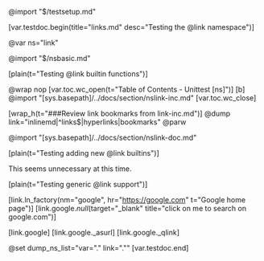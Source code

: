 @import "$/testsetup.md"

[var.testdoc.begin(title="links.md" desc="Testing the @link namespace")]

@var ns="link"

@import "$/nsbasic.md"

[plain(t="Testing @link builtin functions")]

@wrap nop
[var.toc.wc_open(t="Table of Contents - Unittest [ns]")]
[b]
@import "[sys.basepath]/../docs/section/nslink-inc.md"
[var.toc.wc_close]

[wrap_h(t="###Review link bookmarks from link-inc.md")]
@dump link="inlinemd|^links$|hyperlinks|bookmarks"
@parw

@import "[sys.basepath]/../docs/section/nslink-doc.md"

[plain(t="Testing adding new @link builtins")]

This seems unnecessary at this time.

[plain(t="Testing generic @link support")]

[link.ln_factory(nm="google", hr="https://google.com" t="Google home page")]
[link.google._null_(target="_blank" title="click on me to search on google.com")]

[link.google]
[link.google._asurl]
[link.google._qlink]

@set dump_ns_list="var=\".\" link=\".\""
[var.testdoc.end]
